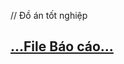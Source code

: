 // Đồ án tốt nghiệp
<h2><a href="https://github.com/PhongMax/asset-management/blob/main/DATN_TANHANH_D16CQCP01_NGUYEN%20THANH%20PHONG.docx">...File Báo cáo...</a></h2>
